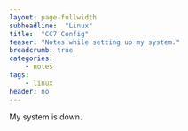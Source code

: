 ```yaml
---
layout: page-fullwidth
subheadline:  "Linux"
title:  "CC7 Config"
teaser: "Notes while setting up my system."
breadcrumb: true
categories:
    - notes
tags:
    - linux
header: no
---
```

My system is down.
